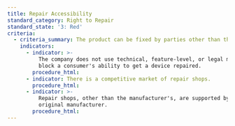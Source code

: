 ```yaml
---
title: Repair Accessibility
standard_category: Right to Repair
standard_state: '3: Red'
criteria:
  - criteria_summary: The product can be fixed by parties other than the manufacturer.
    indicators:
      - indicator: >-
          The company does not use technical, feature-level, or legal means to
          block a consumer's ability to get a device repaired.
        procedure_html:
      - indicator: There is a competitive market of repair shops.
        procedure_html:
      - indicator: >-
          Repair shops, other than the manufacturer's, are supported by the
          original manufacturer.
        procedure_html:
---
```


